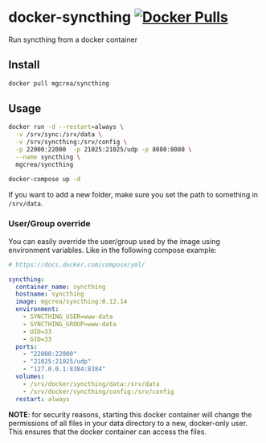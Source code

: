 # docker-syncthing [![Docker Pulls](https://img.shields.io/docker/pulls/mgcrea/syncthing.svg)](https://registry.hub.docker.com/u/mgcrea/syncthing/)

Run syncthing from a docker container

## Install
```sh
docker pull mgcrea/syncthing
```

## Usage

```sh
docker run -d --restart=always \
  -v /srv/sync:/srv/data \
  -v /srv/syncthing:/srv/config \
  -p 22000:22000  -p 21025:21025/udp -p 8080:8080 \
  --name syncthing \
  mgcrea/syncthing
```

```sh
docker-compose up -d
```

If you want to add a new folder, make sure you set the path to something in `/srv/data`.

### User/Group override

You can easily override the user/group used by the image using environment variables. Like in the following compose example:

```yaml
# https://docs.docker.com/compose/yml/

syncthing:
  container_name: syncthing
  hostname: syncthing
  image: mgcrea/syncthing:0.12.14
  environment:
    - SYNCTHING_USER=www-data
    - SYNCTHING_GROUP=www-data
    - UID=33
    - GID=33
  ports:
    - "22000:22000"
    - "21025:21025/udp"
    - "127.0.0.1:8384:8384"
  volumes:
    - /srv/docker/syncthing/data:/srv/data
    - /srv/docker/syncthing/config:/srv/config
  restart: always
```

**NOTE**: for security reasons, starting this docker container will change the permissions of all files in your data directory to a new, docker-only user. This ensures that the docker container can access the files.
